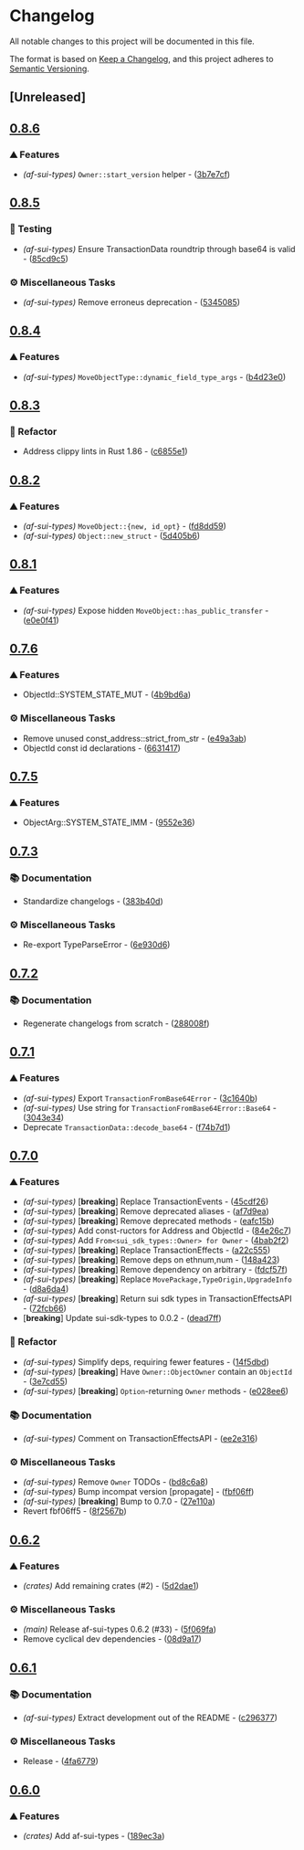 # Changelog

All notable changes to this project will be documented in this file.

The format is based on [Keep a Changelog](https://keepachangelog.com/en/1.0.0/),
and this project adheres to [Semantic Versioning](https://semver.org/spec/v2.0.0.html).


## [Unreleased]

## [0.8.6](https://github.com/AftermathFinance/aftermath-sdk-rust/compare/af-sui-types-v0.8.5...af-sui-types-v0.8.6)

### ⛰️ Features

- *(af-sui-types)* `Owner::start_version` helper - ([3b7e7cf](https://github.com/AftermathFinance/aftermath-sdk-rust/commit/3b7e7cfe0ffb6334409b9a3e34279fd93a5ad111))


## [0.8.5](https://github.com/AftermathFinance/aftermath-sdk-rust/compare/af-sui-types-v0.8.4...af-sui-types-v0.8.5)

### 🧪 Testing

- *(af-sui-types)* Ensure TransactionData roundtrip through base64 is valid - ([85cd9c5](https://github.com/AftermathFinance/aftermath-sdk-rust/commit/85cd9c517b40b73bd3b26940f56ed9877c5746ca))

### ⚙️ Miscellaneous Tasks

- *(af-sui-types)* Remove erroneus deprecation - ([5345085](https://github.com/AftermathFinance/aftermath-sdk-rust/commit/5345085cf724d7daa7f64df89824619e615711f7))


## [0.8.4](https://github.com/AftermathFinance/aftermath-sdk-rust/compare/af-sui-types-v0.8.3...af-sui-types-v0.8.4)

### ⛰️ Features

- *(af-sui-types)* `MoveObjectType::dynamic_field_type_args` - ([b4d23e0](https://github.com/AftermathFinance/aftermath-sdk-rust/commit/b4d23e0a94360f4016a035f1fc7588af6ca80724))


## [0.8.3](https://github.com/AftermathFinance/aftermath-sdk-rust/compare/af-sui-types-v0.8.2...af-sui-types-v0.8.3)

### 🚜 Refactor

- Address clippy lints in Rust 1.86 - ([c6855e1](https://github.com/AftermathFinance/aftermath-sdk-rust/commit/c6855e1d290ab3bdd2bba3ae9ddb24502c4ce58a))


## [0.8.2](https://github.com/AftermathFinance/aftermath-sdk-rust/compare/af-sui-types-v0.8.1...af-sui-types-v0.8.2)

### ⛰️ Features

- *(af-sui-types)* `MoveObject::{new, id_opt}` - ([fd8dd59](https://github.com/AftermathFinance/aftermath-sdk-rust/commit/fd8dd595175ad78aba14be6e1dab7819c057e445))
- *(af-sui-types)* `Object::new_struct` - ([5d405b6](https://github.com/AftermathFinance/aftermath-sdk-rust/commit/5d405b6e02d2ce40d22a5e4c708f39894efcd4c9))


## [0.8.1](https://github.com/AftermathFinance/aftermath-sdk-rust/compare/af-sui-types-v0.8.0...af-sui-types-v0.8.1)

### ⛰️ Features

- *(af-sui-types)* Expose hidden `MoveObject::has_public_transfer` - ([e0e0f41](https://github.com/AftermathFinance/aftermath-sdk-rust/commit/e0e0f410a9a8adc57cc5be30604783e16ca21752))


## [0.7.6](https://github.com/AftermathFinance/aftermath-sdk-rust/compare/af-sui-types-v0.7.5...af-sui-types-v0.7.6)

### ⛰️ Features

- ObjectId::SYSTEM_STATE_MUT - ([4b9bd6a](https://github.com/AftermathFinance/aftermath-sdk-rust/commit/4b9bd6a20fad5c0f0731be64faff0b99ce2dac9e))

### ⚙️ Miscellaneous Tasks

- Remove unused const_address::strict_from_str - ([e49a3ab](https://github.com/AftermathFinance/aftermath-sdk-rust/commit/e49a3ab3b68084bb11af79b85009b46183e300af))
- ObjectId const id declarations - ([6631417](https://github.com/AftermathFinance/aftermath-sdk-rust/commit/66314171b0ef4cd97b248db1145da8833c8f4c3c))


## [0.7.5](https://github.com/AftermathFinance/aftermath-sdk-rust/compare/af-sui-types-v0.7.4...af-sui-types-v0.7.5)

### ⛰️ Features

- ObjectArg::SYSTEM_STATE_IMM - ([9552e36](https://github.com/AftermathFinance/aftermath-sdk-rust/commit/9552e368e8a63653eddeb6531ab29856381a51db))


## [0.7.3](https://github.com/AftermathFinance/aftermath-sdk-rust/compare/af-sui-types-v0.7.2...af-sui-types-v0.7.3)

### 📚 Documentation

- Standardize changelogs - ([383b40d](https://github.com/AftermathFinance/aftermath-sdk-rust/commit/383b40d75c38f637aafe06438673f71e1c57d432))

### ⚙️ Miscellaneous Tasks

- Re-export TypeParseError - ([6e930d6](https://github.com/AftermathFinance/aftermath-sdk-rust/commit/6e930d6407b90dbfdd8667a68c3e94a73433daca))


## [0.7.2](https://github.com/AftermathFinance/aftermath-sdk-rust/compare/af-sui-types-v0.7.1...af-sui-types-v0.7.2)

### 📚 Documentation

- Regenerate changelogs from scratch - ([288008f](https://github.com/AftermathFinance/aftermath-sdk-rust/commit/288008f5b60193ea34b765d8ad605cf4f25207e9))

## [0.7.1](https://github.com/AftermathFinance/aftermath-sdk-rust/compare/af-sui-types-v0.7.0...af-sui-types-v0.7.1)

### ⛰️ Features

- *(af-sui-types)* Export `TransactionFromBase64Error` - ([3c1640b](https://github.com/AftermathFinance/aftermath-sdk-rust/commit/3c1640bd781d158d518572375d1855cc43b58a94))
- *(af-sui-types)* Use string for `TransactionFromBase64Error::Base64` - ([3043e34](https://github.com/AftermathFinance/aftermath-sdk-rust/commit/3043e3402faa2c4503235dc3505667b6e20a8858))
- Deprecate `TransactionData::decode_base64` - ([f74b7d1](https://github.com/AftermathFinance/aftermath-sdk-rust/commit/f74b7d150e6e0d94f10abcfd225108948235ccf2))

## [0.7.0](https://github.com/AftermathFinance/aftermath-sdk-rust/compare/af-sui-types-v0.6.2...af-sui-types-v0.7.0)

### ⛰️ Features

- *(af-sui-types)* [**breaking**] Replace TransactionEvents - ([45cdf26](https://github.com/AftermathFinance/aftermath-sdk-rust/commit/45cdf263b5b772cffd6f040b877207c5bc21ed92))
- *(af-sui-types)* [**breaking**] Remove deprecated aliases - ([af7d9ea](https://github.com/AftermathFinance/aftermath-sdk-rust/commit/af7d9eaad7948ef7724edce36b1ee51b83005701))
- *(af-sui-types)* [**breaking**] Remove deprecated methods - ([eafc15b](https://github.com/AftermathFinance/aftermath-sdk-rust/commit/eafc15bd3b28f03333f9bb6a5ebcb6972c86790e))
- *(af-sui-types)* Add const-ructors for Address and ObjectId - ([84e26c7](https://github.com/AftermathFinance/aftermath-sdk-rust/commit/84e26c7dc9050c81223978edb22a2a95f6d60192))
- *(af-sui-types)* Add `From<sui_sdk_types::Owner> for Owner` - ([4bab2f2](https://github.com/AftermathFinance/aftermath-sdk-rust/commit/4bab2f2a8e794b8945f321816018c72e04b5ed36))
- *(af-sui-types)* [**breaking**] Replace TransactionEffects - ([a22c555](https://github.com/AftermathFinance/aftermath-sdk-rust/commit/a22c5558f9062c4a5111dfb1ff65ce98b9c169e1))
- *(af-sui-types)* [**breaking**] Remove deps on ethnum,num - ([148a423](https://github.com/AftermathFinance/aftermath-sdk-rust/commit/148a423aa49532956fd5ce2b2642b009bcf029bd))
- *(af-sui-types)* [**breaking**] Remove dependency on arbitrary - ([fdcf57f](https://github.com/AftermathFinance/aftermath-sdk-rust/commit/fdcf57fc14aac72e234c5790f5a98743ecb5ca62))
- *(af-sui-types)* [**breaking**] Replace `MovePackage,TypeOrigin,UpgradeInfo` - ([d8a6da4](https://github.com/AftermathFinance/aftermath-sdk-rust/commit/d8a6da4d92c6dbbb4352d10f2aba2bad155fa0cf))
- *(af-sui-types)* [**breaking**] Return sui sdk types in TransactionEffectsAPI - ([72fcb66](https://github.com/AftermathFinance/aftermath-sdk-rust/commit/72fcb66746bc9c10a73597fd93c5ccf971dc62d7))
- [**breaking**] Update sui-sdk-types to 0.0.2 - ([dead7ff](https://github.com/AftermathFinance/aftermath-sdk-rust/commit/dead7ffe88364166a9de60c48b6da53fe4383e58))

### 🚜 Refactor

- *(af-sui-types)* Simplify deps, requiring fewer features - ([14f5dbd](https://github.com/AftermathFinance/aftermath-sdk-rust/commit/14f5dbdff78e02ed047f7fcf3e8694110441f709))
- *(af-sui-types)* [**breaking**] Have `Owner::ObjectOwner` contain an `ObjectId` - ([3e7cd55](https://github.com/AftermathFinance/aftermath-sdk-rust/commit/3e7cd5537fb23156323c9755c818c1d21e2a4ecc))
- *(af-sui-types)* [**breaking**] `Option`-returning `Owner` methods - ([e028ee6](https://github.com/AftermathFinance/aftermath-sdk-rust/commit/e028ee63de43f9a1e3fcb551eece699fb9335aea))

### 📚 Documentation

- *(af-sui-types)* Comment on TransactionEffectsAPI - ([ee2e316](https://github.com/AftermathFinance/aftermath-sdk-rust/commit/ee2e316e95a13c11b3b739c45645952d8907eb00))

### ⚙️ Miscellaneous Tasks

- *(af-sui-types)* Remove `Owner` TODOs - ([bd8c6a8](https://github.com/AftermathFinance/aftermath-sdk-rust/commit/bd8c6a8caf2f847d7cfb3ee620c3c954553ae4ba))
- *(af-sui-types)* Bump incompat version [propagate] - ([fbf06ff](https://github.com/AftermathFinance/aftermath-sdk-rust/commit/fbf06ff5b383d73297a7595b6a4ca7300bdbfbd2))
- *(af-sui-types)* [**breaking**] Bump to 0.7.0 - ([27e110a](https://github.com/AftermathFinance/aftermath-sdk-rust/commit/27e110a9455d4a1b9c4d9c1a9e4e0c85728a1e96))
- Revert fbf06ff5 - ([8f2567b](https://github.com/AftermathFinance/aftermath-sdk-rust/commit/8f2567b6efd2924092cb5a5a382a5cabeaf7fafd))

## [0.6.2](https://github.com/AftermathFinance/aftermath-sdk-rust/compare/af-sui-types-v0.6.1...af-sui-types-v0.6.2)

### ⛰️ Features

- *(crates)* Add remaining crates (#2) - ([5d2dae1](https://github.com/AftermathFinance/aftermath-sdk-rust/commit/5d2dae1392de8ed6a5af63a0e559bd3416112b35))

### ⚙️ Miscellaneous Tasks

- *(main)* Release af-sui-types 0.6.2 (#33) - ([5f069fa](https://github.com/AftermathFinance/aftermath-sdk-rust/commit/5f069fadad974ecdca26bde7fa8d754e68037f92))
- Remove cyclical dev dependencies - ([08d9a17](https://github.com/AftermathFinance/aftermath-sdk-rust/commit/08d9a1710fb56c3a58663051eecf29a18e91594b))

## [0.6.1](https://github.com/AftermathFinance/aftermath-sdk-rust/compare/af-sui-types-v0.6.0...af-sui-types-v0.6.1)

### 📚 Documentation

- *(af-sui-types)* Extract development out of the README - ([c296377](https://github.com/AftermathFinance/aftermath-sdk-rust/commit/c29637727bb3309ba45a4674e55ec7d2d3f97074))

### ⚙️ Miscellaneous Tasks

- Release - ([4fa6779](https://github.com/AftermathFinance/aftermath-sdk-rust/commit/4fa67794d13f77da7b4d516fe22f83afa025f541))

## [0.6.0](https://github.com/AftermathFinance/aftermath-sdk-rust/releases/tag/)

### ⛰️ Features

- *(crates)* Add af-sui-types - ([189ec3a](https://github.com/AftermathFinance/aftermath-sdk-rust/commit/189ec3a493e581a1bdef369c661a12816a742a56))

<!-- generated by git-cliff -->
